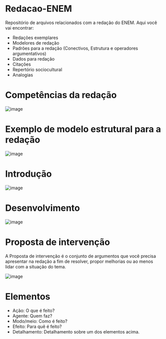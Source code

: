 # Redacao-ENEM

Repositório de arquivos relacionados com a redação do ENEM. Aqui você vai encontrar: 

- Redações exemplares
- Modelores de redação
- Padrões para a redação (Conectivos, Estrutura e operadores argumentativos)
- Dados para redação
- Citações
- Repertório sociocultural
- Analogias

# Competências da redação

![image](https://user-images.githubusercontent.com/62342894/162253244-27c458f9-d361-43ef-ae48-f527bcdc343c.png)

# Exemplo de modelo estrutural para a redação

![image](https://user-images.githubusercontent.com/62342894/162253427-c7fb8846-5820-4964-b0eb-d4e31d9d66f0.png)

# Introdução

![image](https://user-images.githubusercontent.com/62342894/162253566-598f9e32-c7f4-4fc0-8699-f25ff49533ff.png)

# Desenvolvimento

![image](https://user-images.githubusercontent.com/62342894/162253606-07b97af0-0f93-4264-9d3a-cc4b4433f186.png)

# Proposta de intervenção

A Proposta de intervenção é o conjunto de argumentos que você precisa apresentar na redação a fim de resolver, propor melhorias ou ao menos lidar com a situação do tema.

![image](https://user-images.githubusercontent.com/62342894/162253665-24eb57df-1ebb-4203-bf71-ceed3c109162.png)

# Elementos

- Ação: O que é feito?
- Agente: Quem faz?
- Modo/meio: Como é feito?
- Efeito: Para quê é feito?
- Detalhamento: Detalhamento sobre um dos elementos acima.





